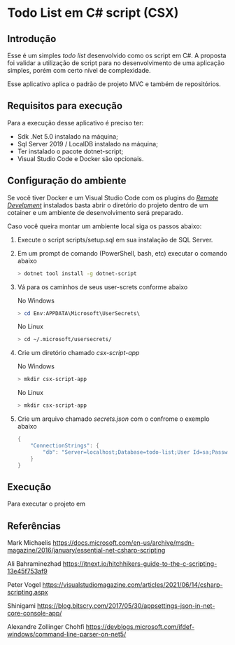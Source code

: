 # Todo List em C# script (CSX)

## Introdução

Esse é um simples _todo list_ desenvolvido como os script em C#. A proposta foi validar a utilização de script para no desenvolvimento de uma
aplicação simples, porém com certo nível de complexidade.

Esse aplicativo aplica o padrão de projeto MVC e também de repositórios.

## Requisitos para execução

Para a execução desse aplicativo é preciso ter:

- Sdk .Net 5.0 instalado na máquina;
- Sql Server 2019 / LocalDB instalado na máquina;
- Ter instalado o pacote dotnet-script;
- Visual Studio Code e Docker são opcionais.

## Configuração do ambiente

Se você tiver Docker e um Visual Studio Code com os plugins do _[Remote Develpment](https://marketplace.visualstudio.com/items?itemName=ms-vscode-remote.vscode-remote-extensionpack)_ instalados basta abrir o diretório do projeto dentro de um cotainer e um ambiente de desenvolvimento será preparado.

Caso você queira montar um ambiente local siga os passos abaixo:

1. Execute o script scripts/setup.sql em sua instalação de SQL Server.
2. Em um prompt de comando (PowerShell, bash, etc) executar o comando abaixo

    ~~~ Bash
    > dotnet tool install -g dotnet-script
    ~~~
3. Vá para os caminhos de seus user-screts conforme abaixo

    No Windows
    ~~~ PowerShell
    > cd Env:APPDATA\Microsoft\UserSecrets\
    ~~~

    No Linux
    ~~~ Bash
    > cd ~/.microsoft/usersecrets/
    ~~~

4. Crie um diretório chamado _csx-script-app_

    No Windows
    ~~~ PowerShell
    > mkdir csx-script-app
    ~~~

    No Linux
    ~~~ Bash
    > mkdir csx-script-app
    ~~~

4. Crie um arquivo chamado _secrets.json_ com o confrome o exemplo abaixo

    ~~~ PowerShell
    {
        "ConnectionStrings": {
            "db": "Server=localhost;Database=todo-list;User Id=sa;Password=P@ssw0rd"
        }
    }
    ~~~

## Execução

Para executar o projeto em 

## Referências

Mark Michaelis
https://docs.microsoft.com/en-us/archive/msdn-magazine/2016/january/essential-net-csharp-scripting

Ali Bahraminezhad
https://itnext.io/hitchhikers-guide-to-the-c-scripting-13e45f753af9

Peter Vogel
https://visualstudiomagazine.com/articles/2021/06/14/csharp-scripting.aspx

Shinigami 
https://blog.bitscry.com/2017/05/30/appsettings-json-in-net-core-console-app/

Alexandre Zollinger Chohfi 
https://devblogs.microsoft.com/ifdef-windows/command-line-parser-on-net5/